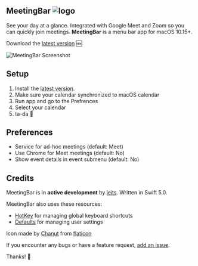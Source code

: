 ## MeetingBar ![logo](https://github.com/leits/MeetingBar/blob/master/MeetingBar/Assets.xcassets/AppIcon.appiconset/icon32.png) 

See your day at a glance. Integrated with Google Meet and Zoom so you can quickly join meetings. **MeetingBar** is a menu bar app for macOS 10.15+.

Download the [latest version](https://github.com/leits/MeetingBar/releases/latest/download/MeetingBar.dmg) :new:


![MeetingBar Screenshot](https://github.com/leits/MeetingBar/blob/master/screenshot.png)


## Setup

1. Install the [latest version](https://github.com/leits/MeetingBar/releases/latest/download/MeetingBar.dmg).
2. Make sure your calendar synchronized to macOS calendar
3. Run app and go to the Prefrences
4. Select your calendar
5. ta-da :tada:

## Preferences

* Service for ad-hoc meetings (default: Meet)
* Use Chrome for Meet meetings (default: No)
* Show event details in event submenu (default: No)

## Credits

MeetingBar is in **active development** by [leits](https://github.com/leits). Written in Swift 5.0.

MeetingBar also uses these resources:
- [HotKey](https://github.com/soffes/HotKey) for managing global keyboard shortcuts
- [Defaults](https://github.com/sindresorhus/Defaults) for managing user settings

Icon made by [Chanut](https://www.flaticon.com/authors/chanut) from [flaticon](www.flaticon.com)

If you encounter any bugs or have a feature request, [add an issue](https://github.com/leits/MeetingBar/issues/new).

Thanks! :wave:
